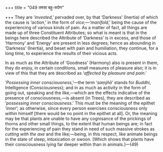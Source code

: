 +++
title = "049 तमसा बहु-रूपेण"

+++
They are ‘*invested*,’ pervaded over, by that ‘Darkness’ (Inertia) of
which the cause is ‘*action*,’ in the form of *vice*;—‘*manifold*,’
being the cause of the experiencing of various kinds of pain. As a
matter of fact, all things are made up of three Constituent Attributes;
so what is meant is that in the beings here described the Attribute of
‘Darkness’ is in excess, and those of ‘Harmony’ and ‘Energy’ are present
in less degrees; hence as abounding in ‘Darkness’ (Inertia), and beset
with pain and humiliation, they continue, for a long time, to experience
the results of their vicious acts.

In as much as the Attribute of ‘Goodness’ (Harmony) also is present in
them, they do enjoy, in certain conditions, small measures of pleasure
also; it is in view of this that they are described as ‘*affected by
pleasure and pain*.’

‘*Possessing inner consciousness*,’—the term ‘*saṃjñā*’ stands for
*Buddhi*, Intelligence (Consciousness); and in as much as activity in
the form of going out, speaking and the like,—which are the effects
indicative of the presence of consciousness,—is absent (in Trees), they
are described as ‘*possessing inner consciousness*.’ This must be the
meaning of the epithet ‘*inner*’; as otherwise, since every person
exercises consciousness only *within* himself \[there would be no point
in the epithet at all\]. Or, the meaning may be that plants are unable
to have any cognisance of the prickings of thorns and other small
things, to the extent that human beings are; in fact for the
experiencing of pain they stand in need of such massive strokes as
*cutting with the axe* and the like;—being, in this respect, like
animate beings in the state of sleep, intoxication or swoon. \[Which
shows that plants have their consciousness lying far deeper within than
in animals.\]—(49)
